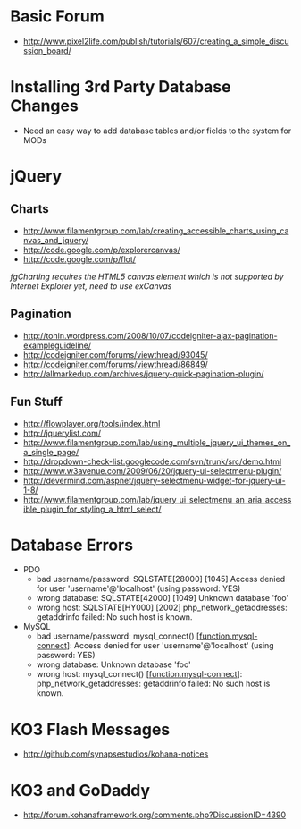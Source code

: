 # Basic Forum

* http://www.pixel2life.com/publish/tutorials/607/creating_a_simple_discussion_board/

# Installing 3rd Party Database Changes

* Need an easy way to add database tables and/or fields to the system for MODs

# jQuery

## Charts

* http://www.filamentgroup.com/lab/creating_accessible_charts_using_canvas_and_jquery/
* http://code.google.com/p/explorercanvas/
* http://code.google.com/p/flot/

_fgCharting requires the HTML5 canvas element which is not supported by Internet Explorer yet, need to use exCanvas_

## Pagination

* http://tohin.wordpress.com/2008/10/07/codeigniter-ajax-pagination-exampleguideline/
* http://codeigniter.com/forums/viewthread/93045/
* http://codeigniter.com/forums/viewthread/86849/
* http://allmarkedup.com/archives/jquery-quick-pagination-plugin/

## Fun Stuff

* http://flowplayer.org/tools/index.html
* http://jquerylist.com/
* http://www.filamentgroup.com/lab/using_multiple_jquery_ui_themes_on_a_single_page/
* http://dropdown-check-list.googlecode.com/svn/trunk/src/demo.html
* http://www.w3avenue.com/2009/06/20/jquery-ui-selectmenu-plugin/
* http://devermind.com/aspnet/jquery-selectmenu-widget-for-jquery-ui-1-8/
* http://www.filamentgroup.com/lab/jquery_ui_selectmenu_an_aria_accessible_plugin_for_styling_a_html_select/

# Database Errors

* PDO
    * bad username/password: SQLSTATE[28000] [1045] Access denied for user 'username'@'localhost' (using password: YES)
    * wrong database: SQLSTATE[42000] [1049] Unknown database 'foo'
    * wrong host: SQLSTATE[HY000] [2002] php_network_getaddresses: getaddrinfo failed: No such host is known. 
* MySQL
    * bad username/password: mysql_connect() [<a href='function.mysql-connect'>function.mysql-connect</a>]: Access denied for user 'username'@'localhost' (using password: YES)
    * wrong database: Unknown database 'foo'
    * wrong host: mysql_connect() [<a href='function.mysql-connect'>function.mysql-connect</a>]: php_network_getaddresses: getaddrinfo failed: No such host is known. 

# KO3 Flash Messages

* http://github.com/synapsestudios/kohana-notices

# KO3 and GoDaddy

* http://forum.kohanaframework.org/comments.php?DiscussionID=4390